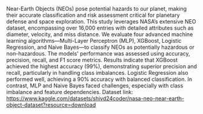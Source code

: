 Near-Earth Objects (NEOs) pose potential hazards to our planet, making their accurate classification and risk assessment critical for planetary defense and space exploration. 
This study leverages NASA’s extensive NEO dataset, encompassing over 16,000 entries with detailed attributes such as diameter, velocity, and miss distance. 
We evaluate four advanced machine learning algorithms—Multi-Layer Perceptron (MLP), XGBoost, Logistic Regression, and Naive Bayes—to classify NEOs as potentially hazardous or non-hazardous. 
The models' performance was assessed using accuracy, precision, recall, and F1 score metrics. Results indicate that XGBoost achieved the highest accuracy (99%), demonstrating superior precision and recall, particularly in handling class imbalances. 
Logistic Regression also performed well, achieving a 90% accuracy with balanced classification. 
In contrast, MLP and Naive Bayes faced challenges, especially with class imbalance and feature dependencies. 
Dataset link: https://www.kaggle.com/datasets/shivd24coder/nasa-neo-near-earth-object-dataset?resource=download
